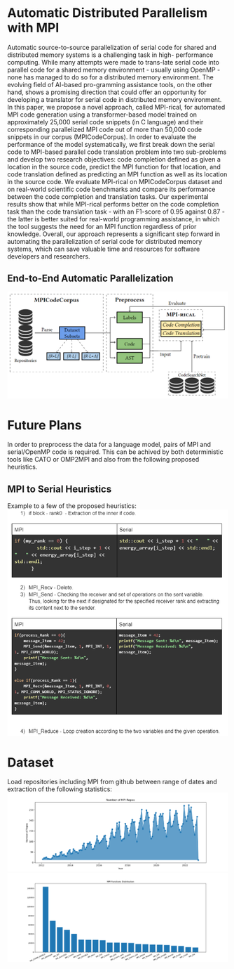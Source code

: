 # Automatic Distributed Parallelism with MPI
Automatic source-to-source parallelization of serial code for shared and distributed memory systems is a challenging task in high-
performance computing. While many attempts were made to trans-late serial code into parallel code for a shared memory environment - usually using OpenMP - none has managed to do so for a distributed memory environment. The evolving field of AI-based pro-gramming assistance tools, on the other hand, shows a promising direction that could offer an opportunity for developing a translator for serial code in distributed memory environment. In this paper, we propose a novel approach, called MPI-rical, for automated MPI code generation using a transformer-based model trained on approximately 25,000 serial code snippets (in C language) and their corresponding parallelized MPI code out of more than 50,000 code snippets in our corpus (MPICodeCorpus). In order to evaluate the performance of the model systematically, we first break down the serial code to MPI-based parallel code translation problem into two sub-problems and develop two research objectives: code completion defined as given a location in the source code, predict the MPI function for that location, and code translation defined as predicting an MPI function as well as its location in the source code. We evaluate MPI-rical on MPICodeCorpus dataset and on real-world scientific code benchmarks and compare its performance between the code completion and translation tasks. Our experimental results show
that while MPI-rical performs better on the code completion task than the code translation task - with an F1-score of 0.95 against
0.87 - the latter is better suited for real-world programming assistance, in which the tool suggests the need for an MPI function regardless of prior knowledge. Overall, our approach represents a significant step forward in automating the parallelization of serial
code for distributed memory systems, which can save valuable time and resources for software developers and researchers.
          
## End-to-End Automatic Parallelization  ##
![](images/model.PNG)


# Future Plans
In order to preprocess the data for a language model, pairs of MPI and serial/OpenMP code is required. This can be achived by both deterministic tools like CATO or OMP2MPI and also from the following proposed heuristics.

## MPI to Serial Heuristics
Example to a few of the proposed heuristics:
![](images/mpi_to_serial.PNG)

# Dataset
Load repositories including MPI from github between range of dates and extraction of the following statistics:
![](images/repos_per_month.png)
![](images/mpi_functions_dist.png)


